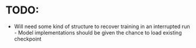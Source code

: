 # TODO: 
 - Will need some kind of structure to recover training in an interrupted run - Model implementations should be given the chance to load existing checkpoint